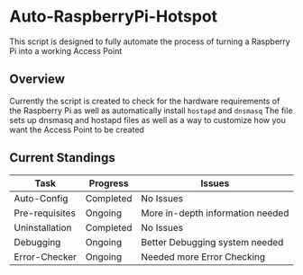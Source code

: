 # Auto-RaspberryPi-Hotspot
This script is designed to fully automate the process of turning a Raspberry Pi into a working Access Point

## Overview

Currently the script is created to check for the hardware requirements of the Raspberry Pi as well as automatically install `hostapd` and `dnsmasq`
The file sets up dnsmasq and hostapd files as well as a way to customize how you want the Access Point to be created

## Current Standings

|Task|Progress|Issues|
|----|--------|------|
|Auto-Config|Completed|No Issues|
|Pre-requisites|Ongoing|More in-depth information needed|
|Uninstallation|Completed|No Issues|
|Debugging|Ongoing|Better Debugging system needed|
|Error-Checker|Ongoing|Needed more Error Checking|
